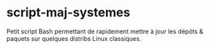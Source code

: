 # script-maj-systemes
Petit script Bash permettant de rapidement mettre à jour les dépôts &amp; paquets sur quelques distribs Linux classiques.
